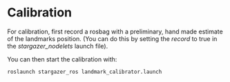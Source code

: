 # Calibration

For calibration, first record a rosbag with a preliminary, hand made estimate of the landmarks position. (You can do this by setting the _record_ to true in the _stargazer_nodelets_ launch file).

You can then start the calibration with:
~~~{.shell}
roslaunch stargazer_ros landmark_calibrator.launch
~~~
